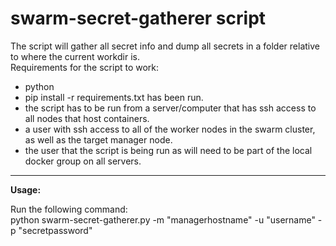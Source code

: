 # swarm-secret-gatherer script
The script will gather all secret info and dump all secrets in a folder relative to where the current workdir is.
<br/>Requirements for the script to work:
- python
- pip install -r requirements.txt has been run.
- the script has to be run from a server/computer that has ssh access to all nodes that host containers.
- a user with ssh access to all of the worker nodes in the swarm cluster, as well as the target manager node.
- the user that the script is being run as will need to be part of the local docker group on all servers.

----

<b>Usage:</b>
<br/>

Run the following command:
<br/>
python swarm-secret-gatherer.py -m "managerhostname" -u "username" -p "secretpassword"